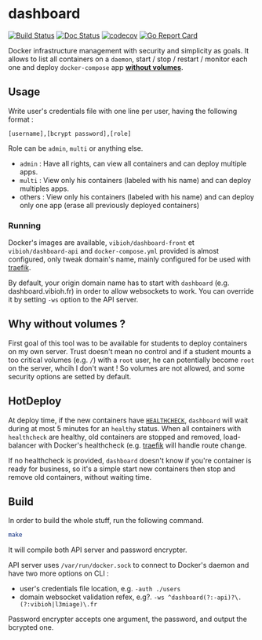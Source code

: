 # dashboard

[![Build Status](https://travis-ci.org/ViBiOh/dashboard.svg?branch=master)](https://travis-ci.org/ViBiOh/dashboard)
[![Doc Status](https://doc.esdoc.org/github.com/ViBiOh/dashboard/badge.svg)](https://doc.esdoc.org/github.com/ViBiOh/dashboard)
[![codecov](https://codecov.io/gh/ViBiOh/dashboard/branch/master/graph/badge.svg)](https://codecov.io/gh/ViBiOh/dashboard)
[![Go Report Card](https://goreportcard.com/badge/github.com/ViBiOh/dashboard)](https://goreportcard.com/report/github.com/ViBiOh/dashboard)

Docker infrastructure management with security and simplicity as goals. It allows to list all containers on a `daemon`, start / stop / restart / monitor each one and deploy `docker-compose` app [**without volumes**](#why-without-volumes-).

## Usage

Write user's credentials file with one line per user, having the following format :

```
[username],[bcrypt password],[role]
```

Role can be `admin`, `multi` or anything else.

* `admin` : Have all rights, can view all containers and can deploy multiple apps.
* `multi` : View only his containers (labeled with his name) and can deploy multiples apps.
* others : View only his containers (labeled with his name) and can deploy only one app (erase all previously deployed containers)

### Running

Docker's images are available, `vibioh/dashboard-front` et `vibioh/dashboard-api` and `docker-compose.yml` provided is almost configured, only tweak domain's name, mainly configured for be used with [traefik](https://traefik.io).

By default, your origin domain name has to start with `dashboard` (e.g. dashboard.vibioh.fr) in order to allow websockets to work. You can override it by setting `-ws` option to the API server.

## Why without volumes ?

First goal of this tool was to be available for students to deploy containers on my own server. Trust doesn't mean no control and if a student mounts a too critical volumes (e.g. `/`) with a `root` user, he can potentially become `root` on the server, whcih I don't want ! So volumes are not allowed, and some security options are setted by default.

## HotDeploy

At deploy time, if the new containers have [`HEALTHCHECK`](https://docs.docker.com/engine/reference/builder/#healthcheck), `dashboard` will wait during at most 5 minutes for an `healthy` status. When all containers with `healthcheck` are healthy, old containers are stopped and removed, load-balancer with Docker's healthcheck (e.g. [traefik](https://traefik.io) will handle route change.

If no healthcheck is provided, `dashboard` doesn't know if you're container is ready for business, so it's a simple start new containers then stop and remove old containers, without waiting time.

## Build

In order to build the whole stuff, run the following command.

```sh
make
```

It will compile both API server and password encrypter.

API server uses `/var/run/docker.sock` to connect to Docker's daemon and have two more options on CLI :
* user's credentials file location, e.g. `-auth ./users`
* domain websocket validation refex, e.g?. `-ws ^dashboard(?:-api)?\.(?:vibioh|l3miage)\.fr`

Password encrypter accepts one argument, the password, and output the bcrypted one.
